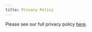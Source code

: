 ```yaml
---
title: Privacy Policy
---
```


Please see our full privacy policy [here](https://app.termly.io/document/privacy-policy/a079d3db-aab6-4147-88fc-4d0d6e52c5ab).


